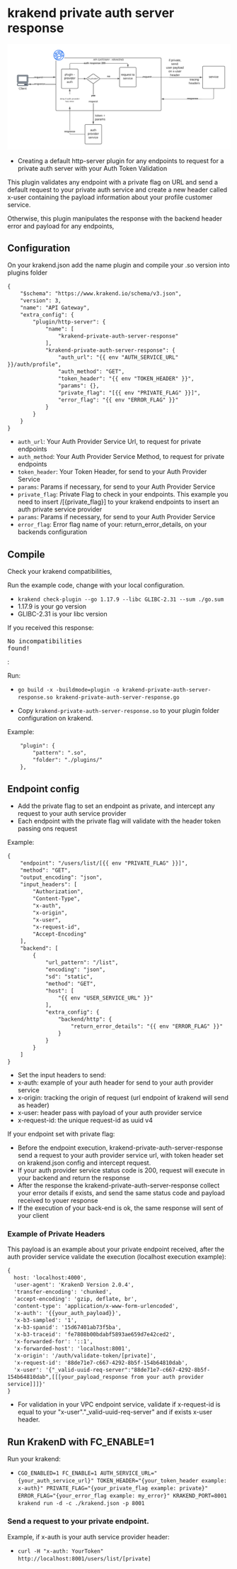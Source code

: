 # krakend private auth server response

![how to auth provider plugin works](https://github.com/castmetal/krakend-private-auth-server-response/blob/main/autho-provider-plugin.png)

- Creating a default http-server plugin for any endpoints to request for a private auth server with your Auth Token Validation

This plugin validates any endpoint with a private flag on URL and send a default request to your private auth service and create a new header called x-user containing the payload information about your profile customer service.

Otherwise, this plugin manipulates the response with the backend header error and payload for any endpoints,

## Configuration

On your krakend.json add the name plugin and compile your .so version into plugins folder

```
{
    "$schema": "https://www.krakend.io/schema/v3.json",
    "version": 3,
    "name": "API Gateway",
    "extra_config": {
        "plugin/http-server": {
            "name": [
                "krakend-private-auth-server-response"
            ],
            "krakend-private-auth-server-response": {
                "auth_url": "{{ env "AUTH_SERVICE_URL" }}/auth/profile",
                "auth_method": "GET",
                "token_header": "{{ env "TOKEN_HEADER" }}",
                "params": {},
                "private_flag": "[{{ env "PRIVATE_FLAG" }}]",
                "error_flag": "{{ env "ERROR_FLAG" }}"
            }
        }
    }
}
```

- `auth_url`: Your Auth Provider Service Url, to request for private endpoints
- `auth_method`: Your Auth Provider Service Method, to request for private endpoints
- `token_header`: Your Token Header, for send to your Auth Provider Service
- `params`: Params if necessary, for send to your Auth Provider Service
- `private_flag`: Private Flag to check in your endpoints. This example you need to insert /[{private_flag}] to your krakend endpoints to insert an auth private service provider
- `params`: Params if necessary, for send to your Auth Provider Service
- `error_flag`: Error flag name of your: return_error_details, on your backends configuration

## Compile

Check your krakend compatibilities,

Run the example code, change with your local configuration.

- `krakend check-plugin --go 1.17.9 --libc GLIBC-2.31 --sum ./go.sum`
- 1.17.9 is your go version
- GLIBC-2.31 is your libc version

If you received this response: <pre>No incompatibilities found!</pre>:

Run:

- `go build -x -buildmode=plugin -o krakend-private-auth-server-response.so krakend-private-auth-server-response.go`

- Copy `krakend-private-auth-server-response.so` to your plugin folder configuration on krakend.

Example:

```
    "plugin": {
        "pattern": ".so",
        "folder": "./plugins/"
    },
```

## Endpoint config

- Add the private flag to set an endpoint as private, and intercept any request to your auth service provider
- Each endpoint with the private flag will validate with the header token passing ons request

Example:

```
{
    "endpoint": "/users/list/[{{ env "PRIVATE_FLAG" }}]",
    "method": "GET",
    "output_encoding": "json",
    "input_headers": [
        "Authorization",
        "Content-Type",
        "x-auth",
        "x-origin",
        "x-user",
        "x-request-id",
        "Accept-Encoding"
    ],
    "backend": [
        {
            "url_pattern": "/list",
            "encoding": "json",
            "sd": "static",
            "method": "GET",
            "host": [
                "{{ env "USER_SERVICE_URL" }}"
            ],
            "extra_config": {
                "backend/http": {
                    "return_error_details": "{{ env "ERROR_FLAG" }}"
                }
            }
        }
    ]
}
```

- Set the input headers to send:
- x-auth: example of your auth header for send to your auth provider service
- x-origin: tracking the origin of request (url endpoint of krakend will send as header)
- x-user: header pass with payload of your auth provider service
- x-request-id: the unique request-id as uuid v4

If your endpoint set with private flag:

- Before the endpoint execution, krakend-private-auth-server-response send a request to your auth provider service url, with token header set on krakend.json config and intercept request.
- If your auth provider service status code is 200, request will execute in your backend and return the response
- After the response the krakend-private-auth-server-response collect your error details if exists, and send the same status code and payload received to youer response
- If the execution of your back-end is ok, the same response will sent of your client

### Example of Private Headers

This payload is an example about your private endpoint received, after the auth provider service validate the execution (localhost execution example):

```
{
  host: 'localhost:4000',
  'user-agent': 'KrakenD Version 2.0.4',
  'transfer-encoding': 'chunked',
  'accept-encoding': 'gzip, deflate, br',
  'content-type': 'application/x-www-form-urlencoded',
  'x-auth': '{{your_auth_payload}}',
  'x-b3-sampled': '1',
  'x-b3-spanid': '15d67401ab73f5ba',
  'x-b3-traceid': 'fe7808b00bdabf5893ae659d7e42ced2',
  'x-forwarded-for': '::1',
  'x-forwarded-host': 'localhost:8001',
  'x-origin': '/auth/validate-token/[private]',
  'x-request-id': '88de71e7-c667-4292-8b5f-154b64810dab',
  'x-user': '{"_valid-uuid-req-server":"88de71e7-c667-4292-8b5f-154b64810dab",[[[your_payload_response from your auth provider service]]]}'
}
```

- For validation in your VPC endpoint service, validate if x-request-id is equal to your "x-user"."\_valid-uuid-req-server" and if exists x-user header.

## Run KrakenD with FC_ENABLE=1

Run your krakend:

- `CGO_ENABLED=1 FC_ENABLE=1 AUTH_SERVICE_URL="{your_auth_service_url}" TOKEN_HEADER="{your_token_header example: x-auth}" PRIVATE_FLAG="{your_private_flag example: private}" ERROR_FLAG="{your_error_flag example: my_error}" KRAKEND_PORT=8001 krakend run -d -c ./krakend.json -p 8001`

### Send a request to your private endpoint.

Example, if x-auth is your auth service provider header:

- `curl -H "x-auth: YourToken" http://localhost:8001/users/list/[private]`
